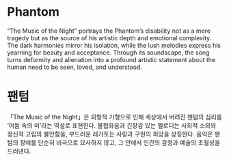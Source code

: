 # Phantom

“The Music of the Night” portrays the Phantom’s disability not as a mere tragedy but as the source of his artistic depth and emotional complexity. The dark harmonies mirror his isolation, while the lush melodies express his yearning for beauty and acceptance. Through its soundscape, the song turns deformity and alienation into a profound artistic statement about the human need to be seen, loved, and understood.

# 팬텀

「The Music of the Night」은 외형적 기형으로 인해 세상에서 버려진 팬텀의 심리를 ‘어둠 속의 미’라는 역설로 표현한다. 불협화음과 긴장감 있는 멜로디는 사회적 소외와 정신적 고립의 불안함을, 부드러운 레가토는 사랑과 구원의 희망을 상징한다. 음악은 팬텀의 장애를 단순히 비극으로 묘사하지 않고, 그 안에서 인간의 감정과 예술의 초월성을 드러낸다.
